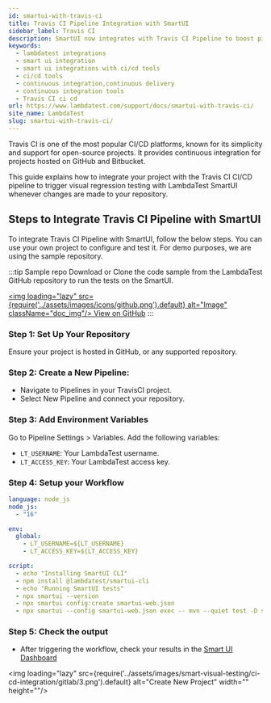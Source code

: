```yaml
---
id: smartui-with-travis-ci
title: Travis CI Pipeline Integration with SmartUI
sidebar_label: Travis CI
description: SmartUI now integrates with Travis CI Pipeline to boost pipeline delivery. Perform automated cross browser testing with SmartUI to seamlessly providing 10000+ real browsers running through machines.
keywords:
  - lambdatest integrations
  - smart ui integration
  - smart ui integrations with ci/cd tools
  - ci/cd tools
  - continuous integration,continuous delivery
  - continuous integration tools
  - Travis CI ci cd
url: https://www.lambdatest.com/support/docs/smartui-with-travis-ci/
site_name: LambdaTest
slug: smartui-with-travis-ci/
---
```


<script type="application/ld+json"
      dangerouslySetInnerHTML={{ __html: JSON.stringify({
       "@context": "https://schema.org",
        "@type": "BreadcrumbList",
        "itemListElement": [{
          "@type": "ListItem",
          "position": 1,
          "name": "LambdaTest",
          "item": "https://www.lambdatest.com"
        },{
          "@type": "ListItem",
          "position": 2,
          "name": "Support",
          "item": "https://www.lambdatest.com/support/docs/"
        },{
          "@type": "ListItem",
          "position": 3,
          "name": "Travis CI Integration",
          "item": "https://www.lambdatest.com/support/docs/smartui-with-travis-ci/"
        }]
      })
    }}
></script>
Travis CI is one of the most popular CI/CD platforms, known for its simplicity and support for open-source projects. It provides continuous integration for projects hosted on GitHub and Bitbucket.

This guide explains how to integrate your project with the Travis CI CI/CD pipeline to trigger visual regression testing with LambdaTest SmartUI whenever changes are made to your repository.

## Steps to Integrate Travis CI Pipeline with SmartUI
To integrate Travis CI Pipeline with SmartUI, follow the below steps. You can use your own project to configure and test it. For demo purposes, we are using the sample repository.

:::tip Sample repo
Download or Clone the code sample from the LambdaTest GitHub repository to run the tests on the SmartUI.

<a href="https://github.com/amanchopra1905/smartui-ci-cd-integrations" target="_blank" className="github__anchor"><img loading="lazy" src={require('../assets/images/icons/github.png').default} alt="Image" className="doc_img"/> View on GitHub</a>
:::

### Step 1: Set Up Your Repository
Ensure your project is hosted in GitHub, or any supported repository.

### Step 2: Create a New Pipeline:

- Navigate to Pipelines in your TravisCI project.
- Select New Pipeline and connect your repository.

### Step 3: Add Environment Variables

Go to Pipeline Settings > Variables. Add the following variables:
- `LT_USERNAME`: Your LambdaTest username.
- `LT_ACCESS_KEY`: Your LambdaTest access key.

### Step 4: Setup your Workflow

```yaml title=".travis.yml"
language: node_js
node_js:
  - "16"

env:
  global:
    - LT_USERNAME=${LT_USERNAME}
    - LT_ACCESS_KEY=${LT_ACCESS_KEY}

script:
  - echo "Installing SmartUI CLI"
  - npm install @lambdatest/smartui-cli
  - echo "Running SmartUI tests"
  - npx smartui --version
  - npx smartui config:create smartui-web.json
  - npx smartui --config smartui-web.json exec -- mvn --quiet test -D suite=sdk-cloud.xml
```

### Step 5: Check the output

- After triggering the workflow, check your results in the [Smart UI Dashboard](https://smartui.lambdatest.com/projects)

<img loading="lazy" src={require('../assets/images/smart-visual-testing/ci-cd-integration/gitlab/3.png').default} alt="Create New Project" width="" height=""/>